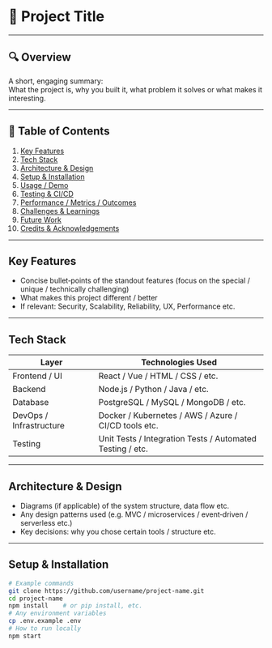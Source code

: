 <!--   ____ PROJECT TITLE ____ -->

# 🌟 Project Title

---

## 🔍 Overview

A short, engaging summary:  
What the project is, why you built it, what problem it solves or what makes it interesting.

---

## 📌 Table of Contents

1. [Key Features](#-key-features)  
2. [Tech Stack](#-tech-stack)  
3. [Architecture & Design](#-architecture--design)  
4. [Setup & Installation](#-setup--installation)  
5. [Usage / Demo](#-usage--demo)  
6. [Testing & CI/CD](#-testing--cicd)  
7. [Performance / Metrics / Outcomes](#-performance--metrics--outcomes)  
8. [Challenges & Learnings](#-challenges--learnings)  
9. [Future Work](#-future-work)  
10. [Credits & Acknowledgements](#-credits--acknowledgements)  

---

## Key Features

- Concise bullet‑points of the standout features (focus on the special / unique / technically challenging)  
- What makes this project different / better  
- If relevant: Security, Scalability, Reliability, UX, Performance etc.

---

## Tech Stack

| Layer | Technologies Used |
|-------|-------------------|
| Frontend / UI | React / Vue / HTML / CSS / etc. |
| Backend | Node.js / Python / Java / etc. |
| Database | PostgreSQL / MySQL / MongoDB / etc. |
| DevOps / Infrastructure | Docker / Kubernetes / AWS / Azure / CI/CD tools etc. |
| Testing | Unit Tests / Integration Tests / Automated Testing / etc. |

---

## Architecture & Design

- Diagrams (if applicable) of the system structure, data flow etc.  
- Any design patterns used (e.g. MVC / microservices / event‑driven / serverless etc.)  
- Key decisions: why you chose certain tools / structure etc.  

---

## Setup & Installation

```bash
# Example commands
git clone https://github.com/username/project-name.git
cd project-name
npm install    # or pip install, etc.
# Any environment variables
cp .env.example .env
# How to run locally
npm start
